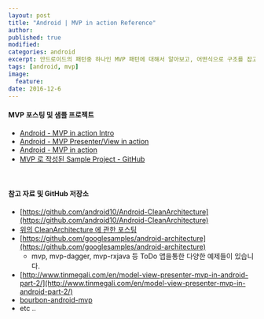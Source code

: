 ```yaml
---
layout: post
title: "Android | MVP in action Reference"
author:
published: true
modified:
categories: android
excerpt: 안드로이드의 패턴중 하나인 MVP 패턴에 대해서 알아보고, 어떤식으로 구조를 잡고 코드를 구현해 나가야 되는지 코드를 통해서 차근차근 살펴봅시다. 참고한 프로젝트와 사이트들을 정리 해봤습니다.
tags: [android, mvp]
image:
  feature:
date: 2016-12-6
---
```

#### MVP 포스팅 및 샘플 프로젝트
- [Android - MVP in action Intro](http://moka-a.github.io/android/android-mvp/)
- [Android - MVP Presenter/View in action](http://moka-a.github.io/android/android-mvp-01/)
- [Android - MVP in action](http://moka-a.github.io/android/android-mvp-02/)
- [MVP 로 작성된 Sample Project - GitHub](https://github.com/moka-a/moka-sample-android)

<br>

#### 참고 자료 및 GitHub 저장소
- [https://github.com/android10/Android-CleanArchitecture](https://github.com/android10/Android-CleanArchitecture)
- [위의 CleanArchitecture 에 관한 포스팅](https://medium.com/@dmilicic/a-detailed-guide-on-developing-android-apps-using-the-clean-architecture-pattern-d38d71e94029#.fsbmo819h)
- [https://github.com/googlesamples/android-architecture](https://github.com/googlesamples/android-architecture)
  - mvp, mvp-dagger, mvp-rxjava 등 ToDo 앱을통한 다양한 예제들이 있습니다.
- [http://www.tinmegali.com/en/model-view-presenter-mvp-in-android-part-2/](http://www.tinmegali.com/en/model-view-presenter-mvp-in-android-part-2/)
- [bourbon-android-mvp](https://medium.com/exploring-android/introducing-bourbon-dribbble-android-mvp-and-a-common-code-module-1d332a4028b5#.cpr5wy9e4)
- etc ..





<br>
